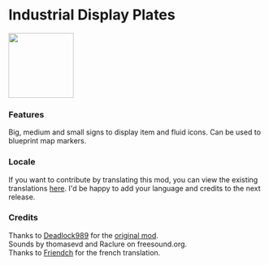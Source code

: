 # Industrial Display Plates
<img src="https://raw.githubusercontent.com/Wyrrrd/IndustrialDisplayPlates/master/thumbnail.png" width="128" height="128">

### Features
Big, medium and small signs to display item and fluid icons. Can be used to blueprint map markers.

### Locale
If you want to contribute by translating this mod, you can view the existing translations [here](https://github.com/Wyrrrd/IndustrialDisplayPlates/tree/master/locale). I'd be happy to add your language and credits to the next release.

### Credits
Thanks to [Deadlock989](https://mods.factorio.com/user/Deadlock989) for the [original mod](https://mods.factorio.com/mod/IndustrialDisplays).  
Sounds by thomasevd and Raclure on freesound.org.  
Thanks to [Friendch](https://mods.factorio.com/user/Friendch) for the french translation.